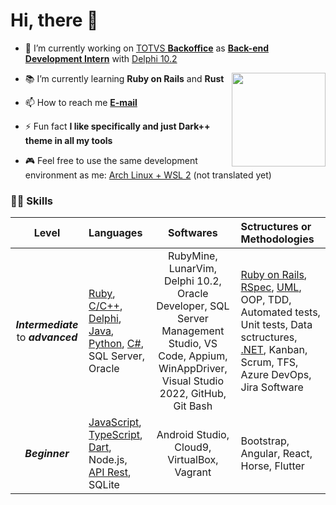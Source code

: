 # Hi, there 🤙

- 🔧 I’m currently working on [TOTVS **Backoffice**][link_totvs] as [**Back-end Development Intern**][linkedin] with [Delphi 10.2][pascal_repo]

<img align="right" height="150" src="https://i.ibb.co/PhDHQB5/Rodriguez-Typing-At-Desk.gif"/>

- 📚 I’m currently learning **Ruby on Rails** and **Rust**

- 📫 How to reach me **[E-mail][email_link]**

- ⚡ Fun fact **I like specifically and just Dark++ theme in all my tools**

- 🎮 Feel free to use the same development environment as me: [Arch Linux + WSL 2][arch_wsl2] (not translated yet)

### 🧙‍♂️ Skills

| Level| Languages  | Softwares | Sctructures or Methodologies |
| :-: | :- | :-: | :- |
| **_Intermediate_** to **_advanced_** |  [Ruby][RoR], [C/C++][cpp], [Delphi][pascal_repo], [Java][java], [Python][python], [C#][csharp], SQL Server, Oracle | RubyMine, LunarVim, Delphi 10.2, Oracle Developer, SQL Server Management Studio, VS Code, Appium, WinAppDriver, Visual Studio 2022, GitHub, Git Bash  | [Ruby on Rails][RoR], [RSpec][rspec], [UML][uml], OOP, TDD, Automated tests, Unit tests, Data sctructures, [.NET][dotnet], Kanban, Scrum, TFS, Azure DevOps, Jira Software |
| **_Beginner_** | [JavaScript][javascript], [TypeScript][typescript], [Dart][dart], Node.js, [API Rest][dotnet], SQLite | Android Studio, Cloud9, VirtualBox, Vagrant | Bootstrap, Angular, React, Horse, Flutter |

<!-- 
![][profile_views]

<h3 align="left"> 💬 Know about and connect with me:</h3>
<p>
  <a href="https://linkedin.com/in/riquehen" target="blank">
    <img align="center" src="https://raw.githubusercontent.com/rahuldkjain/github-profile-readme-generator/master/src/images/icons/Social/linked-in-alt.svg" alt="riquehen" height="30" width="40"/>
  </a>
  <a href="https://pt.stackoverflow.com/users/291660/henrique-souza" target="blank">
    <img align="center" src="https://raw.githubusercontent.com/rahuldkjain/github-profile-readme-generator/master/src/images/icons/Social/stack-overflow.svg" alt="291660" height="30" width="40"/>
  </a>
  <a href="https://instagram.com/rique.hen" target="blank">
    <img align="center" src="https://raw.githubusercontent.com/rahuldkjain/github-profile-readme-generator/master/src/images/icons/Social/instagram.svg" alt="@rique.hen" height="30" width="40" />
  </a>
  <a href="https://docs.microsoft.com/pt-br/users/henrique-souza-8745/" target="blank">
    <img align="center" src="https://upload.wikimedia.org/wikipedia/commons/4/44/Microsoft_logo.svg" alt="rique.hen" title="Microsoft Learn" height="30" width="40" />
  </a>
</p>

[![spotify-github-profile][spotify]](https://github.com/kittinan/spotify-github-profile)

### 📊 Statistics
| [![Henrique GitHub stats](https://github-readme-stats.vercel.app/api?username=henrique-souza&theme=dark&show_icons=true&hide_title=true)](https://henrique-souza.vercel.app) | [![Top Langs](https://github-readme-stats.vercel.app/api/top-langs/?username=henrique-souza&theme=dark&layout=compact&langs_count=10&hide=C,Batchfile,HTML,Shell,CSS,less)](https://henrique-souza.vercel.app) |
| --- | --- | -->

[pascal_repo]: https://github.com/henrique-souza?tab=repositories&q=&type=&language=pascal&sort=
[linkedin]: https://www.linkedin.com/in/riquehen
[link_totvs]: https://www.totvs.com/hospitalidade/produtos/?nowprocket=1
[email_link]: mailto:h.s.s_henrique@hotmail.com
[arch_wsl2]: https://github.com/henrique-souza/development_environment/blob/main/README.md
[cpp]: https://github.com/henrique-souza?tab=repositories&q=&type=&language=c&sort=
[pascal_repo]: https://github.com/henrique-souza?tab=repositories&q=&type=&language=pascal&sort=
[java]: https://github.com/henrique-souza?tab=repositories&q=&type=&language=java&sort=
[python]: https://github.com/henrique-souza?tab=repositories&q=&type=&language=python&sort=
[csharp]: https://github.com/henrique-souza?tab=repositories&q=&type=&language=c%23&sort=
[uml]: https://github.com/henrique-souza/uml_exercises
[dotnet]: https://github.com/henrique-souza/ContosoPizza
[javascript]: https://github.com/henrique-souza?tab=repositories&q=&type=&language=javascript&sort=
[typescript]: https://github.com/henrique-souza?tab=repositories&q=&type=&language=typescript&sort=
[RoR]: https://github.com/henrique-souza?tab=repositories&q=&type=&language=ruby&sort=
[dart]: https://github.com/henrique-souza?tab=repositories&q=&type=&language=dart&sort=
[rspec]: https://github.com/henrique-souza/ruby_and_rails_exercises/tree/main/TDD
